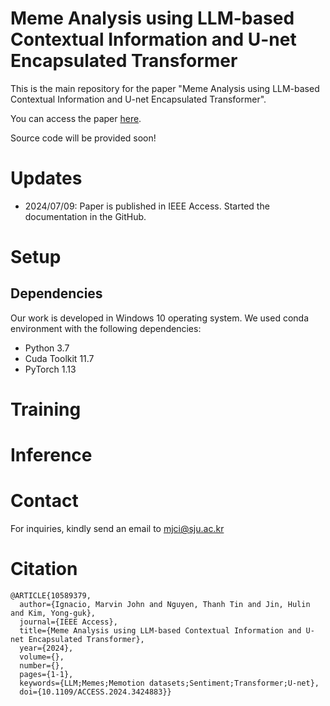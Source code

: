 # Meme Analysis using LLM-based Contextual Information and U-net Encapsulated Transformer
This is the main repository for the paper "Meme Analysis using LLM-based Contextual Information and U-net Encapsulated Transformer".

You can access the paper [here](https://ieeexplore.ieee.org/document/10589379).

Source code will be provided soon!

# Updates
- 2024/07/09: Paper is published in IEEE Access. Started the documentation in the GitHub.

# Setup

## Dependencies
Our work is developed in Windows 10 operating system. We used conda environment with the following dependencies:
- Python 3.7
- Cuda Toolkit 11.7
- PyTorch 1.13

# Training

# Inference

# Contact
For inquiries, kindly send an email to mjci@sju.ac.kr

# Citation
```
@ARTICLE{10589379,
  author={Ignacio, Marvin John and Nguyen, Thanh Tin and Jin, Hulin and Kim, Yong-guk},
  journal={IEEE Access}, 
  title={Meme Analysis using LLM-based Contextual Information and U-net Encapsulated Transformer}, 
  year={2024},
  volume={},
  number={},
  pages={1-1},
  keywords={LLM;Memes;Memotion datasets;Sentiment;Transformer;U-net},
  doi={10.1109/ACCESS.2024.3424883}}
```
